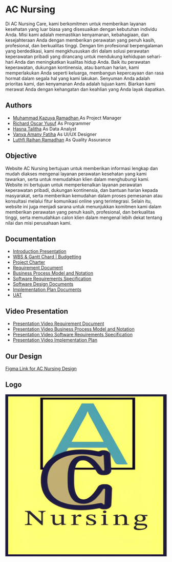 
# AC Nursing

Di AC Nursing Care, kami berkomitmen untuk memberikan layanan kesehatan yang luar biasa yang disesuaikan dengan kebutuhan individu Anda. Misi kami adalah memastikan kenyamanan, kebahagiaan, dan kesejahteraan Anda dengan memberikan perawatan yang penuh kasih, profesional, dan berkualitas tinggi. Dengan tim profesional berpengalaman yang berdedikasi, kami mengkhususkan diri dalam solusi perawatan keperawatan pribadi yang dirancang untuk mendukung kehidupan sehari-hari Anda dan meningkatkan kualitas hidup Anda. Baik itu perawatan keperawatan, dukungan kontinensia, atau bantuan harian, kami memperlakukan Anda seperti keluarga, membangun kepercayaan dan rasa hormat dalam segala hal yang kami lakukan. Senyuman Anda adalah prioritas kami, dan kenyamanan Anda adalah tujuan kami. Biarkan kami merawat Anda dengan kehangatan dan keahlian yang Anda layak dapatkan.

## Authors

- [Muhammad Kazuya Ramadhan ](https://github.com/androrange) As Project Manager
- [Richard Oscar Yusuf](https://github.com/reyyusuf) As Programmer
- [Hasna Talitha](https://github.com/hasnatalitha) As Data Analyst
- [Vanya Amany Fatiha](https://github.com/vanyaamany) As UI/UX Designer
- [Luthfi Raihan Ramadhan](https://github.com/filthypii) As Quality Assurance

## Objective

Website AC Nursing bertujuan untuk memberikan informasi lengkap dan mudah diakses mengenai layanan perawatan kesehatan yang kami tawarkan, serta untuk memudahkan klien dalam menghubungi kami. Website ini bertujuan untuk memperkenalkan layanan perawatan keperawatan pribadi, dukungan kontinensia, dan bantuan harian kepada masyarakat, serta memberikan kemudahan dalam proses pemesanan atau konsultasi melalui fitur komunikasi online yang terintegrasi. Selain itu, website ini juga menjadi sarana untuk menunjukkan komitmen kami dalam memberikan perawatan yang penuh kasih, profesional, dan berkualitas tinggi, serta memudahkan calon klien dalam mengenal lebih dekat tentang nilai dan misi perusahaan kami.

## Documentation

- [Introduction Presentation](https://docs.google.com/presentation/d/1WhsnH8TxpdL1Yf1QZeypzyP6e6BccHmQ/edit?usp=drive_link&ouid=115281721375636308686&rtpof=true&sd=true)
- [WBS & Gantt Chard | Budgetting](https://docs.google.com/spreadsheets/d/1ZNgA9mRmax1XaRkK9sMXtGKBdd9vQ7AT/edit?usp=drive_link&ouid=115281721375636308686&rtpof=true&sd=true)
- [Project Charter](https://docs.google.com/document/d/1EKwWumhKnpS_JBnIgsh2zYmo4ykXnHHT/edit)
- [Requirement Document](https://docs.google.com/document/d/151zUqC6kAGNDmlMilm6lTVzKPx1fAeVn/edit?usp=drive_link&ouid=115281721375636308686&rtpof=true&sd=true)
- [Business Process Model and Notation](https://drive.google.com/file/d/1Cljy6Bj49O3bYz52t2YS6YtzgLSmS9V5/view?usp=drive_link)
- [Software Requirements Specification](https://drive.google.com/file/d/1SyELzPSCb99DnH3e3oDmhHCMDaVw9UYe/view?usp=sharing)
- [Software Design Documents](https://drive.google.com/file/d/1lJzlWo930pcypdkoLSMerNmlUDqJ-kRe/view?usp=sharing)
- [Implementation Plan Documents](https://docs.google.com/document/d/14ieP2mkD3SpbtWdgFM0MIaRDgU1QMtRu/edit?usp=sharing&ouid=115281721375636308686&rtpof=true&sd=true)
- [UAT](https://docs.google.com/file/d/1IVXFYHgiLCSZQKoOkYdBNpCby5a_nwFp/edit?usp=docslist_api&filetype=msexcel)

## Video Presentation

- [Presentation Video Requirement Document](https://drive.google.com/file/d/1SLK15L1wMVeQ7dR2AzlOA-v03t1rAqva/view?usp=sharing)
- [Presentation Video Business Process Model and Notation](https://drive.google.com/file/d/1hhAkk_eYhVP63mjuw5KOsATMkstVBR4-/view?usp=sharing)
- [Presentation Video Software Requirements Specification](https://drive.google.com/file/d/1XcsC-duLmBfGRRZQN6ux78D9C6ed0n3b/view?usp=drive_link)
- [Presentation Video Implementation Plan](https://drive.google.com/file/d/16QdmF-Jd8cncU6Bq7_8cF4XYreBni11F/view?usp=sharing)

## Our Design
[Figma Link for AC Nursing Design]()

## Logo
![Logo](https://github.com/reyyusuf/reyyusuf/blob/b3082c6c5ccf67921c382753d86917bf4221bca3/android-chrome-512x512.png)




